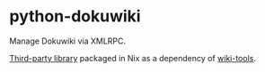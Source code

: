 # python-dokuwiki

Manage Dokuwiki via XMLRPC.

[Third-party library](https://github.com/fmenabe/python-dokuwiki/tree/master) packaged in Nix as a dependency of [wiki-tools](./wiki-tools.md).

